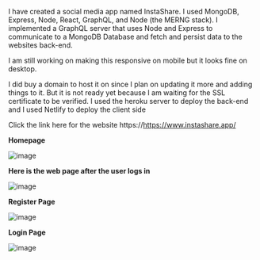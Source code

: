 I have created a social media app named InstaShare. I used MongoDB, Express, Node, React, GraphQL, and Node (the MERNG stack).
I implemented a GraphQL server that uses Node and Express to communicate to a MongoDB Database and fetch and persist data to the websites back-end.

I am still working on making this responsive on mobile but it looks fine on desktop.

I did buy a domain to host it on since I plan on updating it more and adding things to it. But it is not ready yet because I am waiting for the SSL certificate to be verified. I used the heroku server to deploy the back-end and I used Netlify to deploy the client side

Click the link here for the website
https://https://www.instashare.app/

**Homepage**

![image](https://user-images.githubusercontent.com/83522315/198906377-f5ff79af-89f1-494c-a622-470c777de488.png)

**Here is the web page after the user logs in**

![image](https://user-images.githubusercontent.com/83522315/203159011-bb4102c6-2b4f-4281-a01e-75abad8974f9.png)

**Register Page**

![image](https://user-images.githubusercontent.com/83522315/203159101-8be5b84e-eed0-40a9-991f-59580b32143b.png)

**Login Page**

![image](https://user-images.githubusercontent.com/83522315/203159061-87c9a1d7-908b-4644-8d50-97869bbcc828.png)



